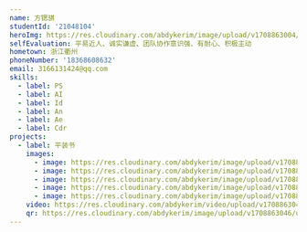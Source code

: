 ```yaml
---
name: 方锶骐
studentId: '21048104'
heroImg: https://res.cloudinary.com/abdykerim/image/upload/v1708863004/uploads/students/21048104/%E4%B8%AA%E4%BA%BA%E7%85%A7%E7%89%87_vmf7tl.jpg
selfEvaluation: 平易近人、诚实谦虚、团队协作意识强、有耐心、积极主动
hometown: 浙江衢州
phoneNumber: '18368608632'
email: 3166131424@qq.com
skills:
  - label: PS
  - label: AI
  - label: Id
  - label: An
  - label: Ae
  - label: Cdr
projects:
  - label: 平装书
    images:
      - image: https://res.cloudinary.com/abdykerim/image/upload/v1708863050/uploads/students/21048104/softcover/image1_qjfmi9.png
      - image: https://res.cloudinary.com/abdykerim/image/upload/v1708863048/uploads/students/21048104/softcover/image5_qysjym.png
      - image: https://res.cloudinary.com/abdykerim/image/upload/v1708863045/uploads/students/21048104/softcover/image4_gujohx.png
      - image: https://res.cloudinary.com/abdykerim/image/upload/v1708863004/uploads/students/21048104/softcover/image2_yxwfdl.png
      - image: https://res.cloudinary.com/abdykerim/image/upload/v1708863004/uploads/students/21048104/softcover/image3_cnljnp.png
    video: https://res.cloudinary.com/abdykerim/video/upload/v1708863045/uploads/students/21048104/softcover/video_jtufqx.mp4
    qr: https://res.cloudinary.com/abdykerim/image/upload/v1708863046/uploads/students/21048104/softcover/qr_e4yhmc.png
---
```


